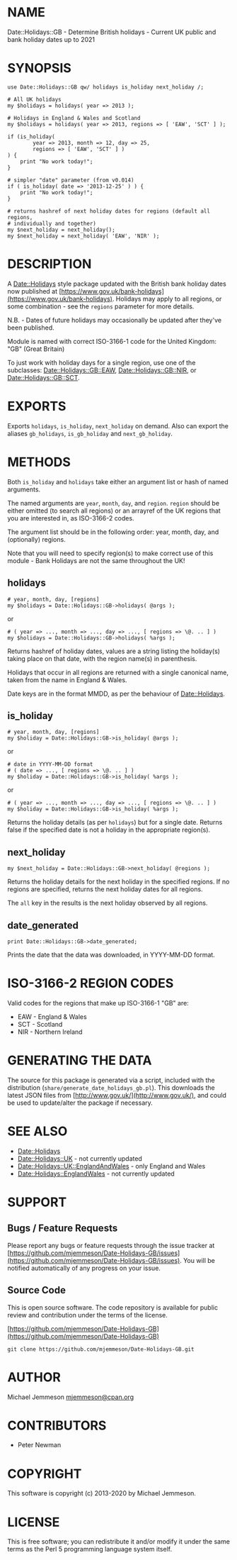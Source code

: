 # NAME

Date::Holidays::GB - Determine British holidays - Current UK public and bank holiday dates up to 2021

# SYNOPSIS

    use Date::Holidays::GB qw/ holidays is_holiday next_holiday /;

    # All UK holidays
    my $holidays = holidays( year => 2013 );

    # Holidays in England & Wales and Scotland
    my $holidays = holidays( year => 2013, regions => [ 'EAW', 'SCT' ] );

    if (is_holiday(
            year => 2013, month => 12, day => 25,
            regions => [ 'EAW', 'SCT' ] )
    ) {
        print "No work today!";
    }

    # simpler "date" parameter (from v0.014)
    if ( is_holiday( date => '2013-12-25' ) ) {
        print "No work today!";
    }

    # returns hashref of next holiday dates for regions (default all regions,
    # individually and together)
    my $next_holiday = next_holiday();
    my $next_holiday = next_holiday( 'EAW', 'NIR' );

# DESCRIPTION

A [Date::Holidays](https://metacpan.org/pod/Date%3A%3AHolidays) style package updated with the British bank holiday dates now
published at [https://www.gov.uk/bank-holidays](https://www.gov.uk/bank-holidays). Holidays may apply to all
regions, or some combination - see the `regions` parameter for more details.

N.B. - Dates of future holidays may occasionally be updated after they've been
published.

Module is named with correct ISO-3166-1 code for the United Kingdom: "GB"
(Great Britain)

To just work with holiday days for a single region, use one of the subclasses:
[Date::Holidays::GB::EAW](https://metacpan.org/pod/Date%3A%3AHolidays%3A%3AGB%3A%3AEAW), [Date::Holidays::GB::NIR](https://metacpan.org/pod/Date%3A%3AHolidays%3A%3AGB%3A%3ANIR), or
[Date::Holidays::GB::SCT](https://metacpan.org/pod/Date%3A%3AHolidays%3A%3AGB%3A%3ASCT).

# EXPORTS

Exports `holidays`, `is_holiday`, `next_holiday` on demand.
Also can export the aliases `gb_holidays`, `is_gb_holiday`
and `next_gb_holiday`.

# METHODS

Both `is_holiday` and `holidays` take either an argument list or hash of
named arguments.

The named arguments are `year`, `month`, `day`, and `region`. `region`
should be either omitted (to search all regions) or an arrayref of the UK
regions that you are interested in, as ISO-3166-2 codes.

The argument list should be in the following order: year, month, day, and
(optionally) regions.

Note that you will need to specify region(s) to make correct use of this
module - Bank Holidays are not the same throughout the UK!

## holidays

    # year, month, day, [regions]
    my $holidays = Date::Holidays::GB->holidays( @args );

or

    # ( year => ..., month => ..., day => ..., [ regions => \@. .. ] )
    my $holidays = Date::Holidays::GB->holidays( %args );

Returns hashref of holiday dates, values are a string listing the holiday(s)
taking place on that date, with the region name(s) in parenthesis.

Holidays that occur in all regions are returned with a single canonical name,
taken from the name in England & Wales.

Date keys are in the format MMDD, as per the behaviour of [Date::Holidays](https://metacpan.org/pod/Date%3A%3AHolidays).

## is\_holiday

    # year, month, day, [regions]
    my $holiday = Date::Holidays::GB->is_holiday( @args );

or

    # date in YYYY-MM-DD format
    # ( date => ..., [ regions => \@. .. ] )
    my $holiday = Date::Holidays::GB->is_holiday( %args );

or

    # ( year => ..., month => ..., day => ..., [ regions => \@. .. ] )
    my $holiday = Date::Holidays::GB->is_holiday( %args );

Returns the holiday details (as per `holidays`) but for a single date.
Returns false if the specified date is not a holiday in the appropriate
region(s).

## next\_holiday

    my $next_holiday = Date::Holidays::GB->next_holiday( @regions );

Returns the holiday details for the next holiday in the specified regions.
If no regions are specified, returns the next holiday dates for all regions.

The `all` key in the results is the next holiday observed by all regions.

## date\_generated

    print Date::Holidays::GB->date_generated;

Prints the date that the data was downloaded, in YYYY-MM-DD format.

# ISO-3166-2 REGION CODES

Valid codes for the regions that make up ISO-3166-1 "GB" are:

- EAW - England & Wales
- SCT - Scotland
- NIR - Northern Ireland

# GENERATING THE DATA

The source for this package is generated via a script, included with the
distribution (`share/generate_date_holidays_gb.pl`). This downloads the
latest JSON files from [http://www.gov.uk/](http://www.gov.uk/), and could be used to
update/alter the package if necessary.

# SEE ALSO

- [Date::Holidays](https://metacpan.org/pod/Date%3A%3AHolidays)
- [Date::Holidays::UK](https://metacpan.org/pod/Date%3A%3AHolidays%3A%3AUK) - not currently updated
- [Date::Holidays::UK::EnglandAndWales](https://metacpan.org/pod/Date%3A%3AHolidays%3A%3AUK%3A%3AEnglandAndWales) - only England and Wales
- [Date::Holidays::EnglandWales](https://metacpan.org/pod/Date%3A%3AHolidays%3A%3AEnglandWales) - not currently updated

# SUPPORT

## Bugs / Feature Requests

Please report any bugs or feature requests through the issue tracker
at [https://github.com/mjemmeson/Date-Holidays-GB/issues](https://github.com/mjemmeson/Date-Holidays-GB/issues).
You will be notified automatically of any progress on your issue.

## Source Code

This is open source software.  The code repository is available for
public review and contribution under the terms of the license.

[https://github.com/mjemmeson/Date-Holidays-GB](https://github.com/mjemmeson/Date-Holidays-GB)

    git clone https://github.com/mjemmeson/Date-Holidays-GB.git

# AUTHOR

Michael Jemmeson <mjemmeson@cpan.org>

# CONTRIBUTORS

- Peter Newman

# COPYRIGHT

This software is copyright (c) 2013-2020 by Michael Jemmeson.

# LICENSE

This is free software; you can redistribute it and/or modify it under
the same terms as the Perl 5 programming language system itself.
